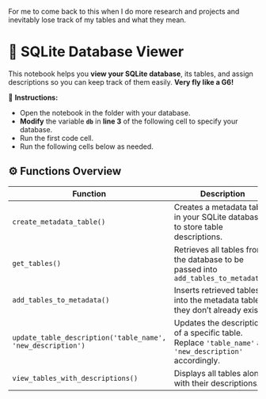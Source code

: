 
For me to come back to this when I do more research and projects and inevitably lose track of my tables and what they mean.


# 📌 **SQLite Database Viewer**  

This notebook helps you **view your SQLite database**, its tables, and assign descriptions so you can keep track of them easily. **Very fly like a G6!**

🔹 **Instructions:**  
- Open the notebook in the folder with your database.
- **Modify** the variable **`db`** in **line 3** of the following cell to specify your database.  
- Run the first code cell. 
- Run the following cells below as needed.   
  
## ⚙️ **Functions Overview**
| Function | Description |
|----------|------------|
| `create_metadata_table()` | Creates a metadata table in your SQLite database to store table descriptions. |
| `get_tables()` | Retrieves all tables from the database to be passed into `add_tables_to_metadata()` |
| `add_tables_to_metadata()` | Inserts retrieved tables into the metadata table if they don’t already exist. |
| `update_table_description('table_name', 'new_description')` | Updates the description of a specific table. Replace `'table_name'` and `'new_description'` accordingly. |
| `view_tables_with_descriptions()` | Displays all tables along with their descriptions. |
